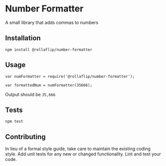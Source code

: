 Number Formatter
=========

A small library that adds commas to numbers

## Installation

  `npm install @rollaflip/number-formatter`

## Usage

    var numFormatter = require('@rollaflip/number-formatter');

    var formattedNum = numFormatter(35666);


  Output should be `35,666`


## Tests

  `npm test`

## Contributing

In lieu of a formal style guide, take care to maintain the existing coding style. Add unit tests for any new or changed functionality. Lint and test your code.

